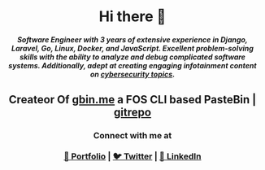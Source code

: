 <h1 align="center">Hi there 👋</h1>

<h5 align="center">
  Software Engineer with 3 years of extensive experience in Django, Laravel, Go, Linux, Docker, and JavaScript. Excellent problem-solving skills with the ability to analyze and debug complicated software systems. Additionally, adept at creating engaging infotainment content on <a href="https://www.youtube.com/@endoffilee">cybersecurity topics</a>.
</h5>

<h2 align="center" >
  Createor Of <a href="https://gbin.me">gbin.me</a> a FOS CLI based PasteBin | <a href="https://github.com/0x30c4/ghostbin">gitrepo</a>
</h2>

<h3 align="center">
  Connect with me at
  <br><br>
  <a align="center" href="https://0x30c4.dev">💼 Portfolio</a> | 
  <a href="https://twitter.com/0x30c4">🐦 Twitter</a> | 
  <a href="https://linkedin.com/in/sanaf03">👥 LinkedIn</a>
</h3>
